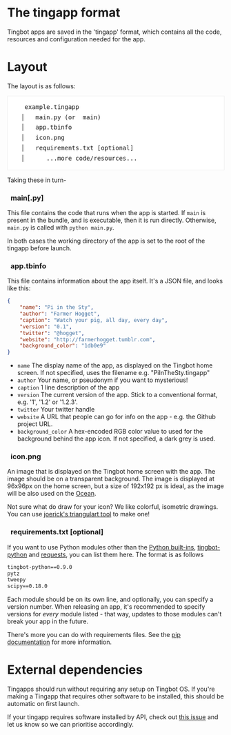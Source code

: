 The tingapp format
==================

Tingbot apps are saved in the 'tingapp' format, which contains all the code, resources and configuration needed for the app.

Layout
======

The layout is as follows:

<pre style="line-height: 1.7em; background-color: white; border: 1px solid #eee; padding: 1em;">
  <i class="fa fa-folder-open-o" aria-hidden="true"></i> example.tingapp
  │  <i class="fa fa-file-code-o" aria-hidden="true"></i> main.py (or <i class="fa fa-file-o" aria-hidden="true"></i> main)
  │  <i class="fa fa-file-text-o"></i> app.tbinfo
  │  <i class="fa fa-file-image-o" aria-hidden="true"></i> icon.png
  │  <i class="fa fa-file-text-o"></i> requirements.txt [optional]
  │      ...more code/resources...
</pre>

Taking these in turn-

<a name="main"></a>

### <i class="fa fa-file-code-o" aria-hidden="true"></i>  main[.py] 

This file contains the code that runs when the app is started. If `main` is present in the bundle, and is executable, then it is run directly. Otherwise, `main.py` is called with `python main.py`. 

In both cases the working directory of the app is set to the root of the tingapp before launch.

<a name="tbinfo"></a>

### <i class="fa fa-file-text-o"></i>  app.tbinfo

This file contains information about the app itself. It's a JSON file, and looks like this:

```json
{
    "name": "Pi in the Sty",
    "author": "Farmer Hogget",
    "caption": "Watch your pig, all day, every day",
    "version": "0.1",
    "twitter": "@hogget",
    "website": "http://farmerhogget.tumblr.com",
    "background_color": "1db0e9"
}
```

- `name` The display name of the app, as displayed on the Tingbot home screen. If not specified, uses the filename e.g. "PiInTheSty.tingapp"
- `author` Your name, or pseudonym if you want to mysterious!
- `caption` 1 line description of the app
- `version` The current version of the app. Stick to a conventional format, e.g. '1', '1.2' or '1.2.3'.
- `twitter` Your twitter handle
- `website` A URL that people can go for info on the app - e.g. the Github project URL.
- `background_color` A hex-encoded RGB color value to used for the background behind the app icon. If not specified, a dark grey is used.

<a name="icon"></a>

### <i class="fa fa-file-image-o" aria-hidden="true"></i>  icon.png

An image that is displayed on the Tingbot home screen with the app. The image should be on a transparent background. The image is displayed at 96x96px on the home screen, but a size of 192x192 px is ideal, as the image will be also used on the [Ocean](http://ocean.tingbot.com).

Not sure what do draw for your icon? We like colorful, isometric drawings. You can use [joerick's triangulart tool](https://joerick.github.io/triangulart/) to make one!

<a name="requirements"></a>

### <i class="fa fa-file-text-o"></i>  requirements.txt [optional]

If you want to use Python modules other than the [Python built-ins](https://docs.python.org/2/library/index.html), [tingbot-python](http://github.com/tingbot/tingbot-python) and [requests](http://docs.python-requests.org/en/master/), you can list them here. The format is as follows

```txt
tingbot-python==0.9.0
pytz
tweepy
scipy==0.18.0
```

Each module should be on its own line, and optionally, you can specify a version number. When releasing an app, it's recommended to specify versions for _every_ module listed - that way, updates to those modules can't break your app in the future.

There's more you can do with requirements files. See the [pip documentation](https://pip.readthedocs.io/en/latest/reference/pip_install/#requirements-file-format) for more information.

External dependencies
=====================

Tingapps should run without requiring any setup on Tingbot OS. If you're making a Tingapp that requires other software to be installed, this should be automatic on first launch.

If your tingapp requires software installed by API, check out [this issue](https://github.com/tingbot/tingbot-python/issues/44) and let us know so we can prioritise accordingly.
